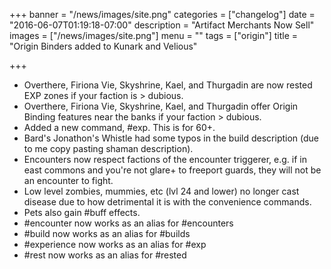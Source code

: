+++
banner = "/news/images/site.png"
categories = ["changelog"]
date = "2016-06-07T01:19:18-07:00"
description = "Artifact Merchants Now Sell"
images = ["/news/images/site.png"]
menu = ""
tags = ["origin"]
title = "Origin Binders added to Kunark and Velious"

+++
* Overthere, Firiona Vie, Skyshrine, Kael, and Thurgadin are now rested EXP zones if your faction is > dubious.
* Overthere, Firiona Vie, Skyshrine, Kael, and Thurgadin offer Origin Binding features near the banks if your faction > dubious.
* Added a new command, #exp. This is for 60+.
* Bard's Jonathon's Whistle had some typos in the build description (due to me copy pasting shaman description).
* Encounters now respect factions of the encounter triggerer, e.g. if in east commons and you're not glare+ to freeport guards, they will not be an encounter to fight.
* Low level zombies, mummies, etc (lvl 24 and lower) no longer cast disease due to how detrimental it is with the convenience commands.
* Pets also gain #buff effects.
* #encounter now works as an alias for #encounters
* #build now works as an alias for #builds
* #experience now works as an alias for #exp
* #rest now works as an alias for #rested
<!--more-->